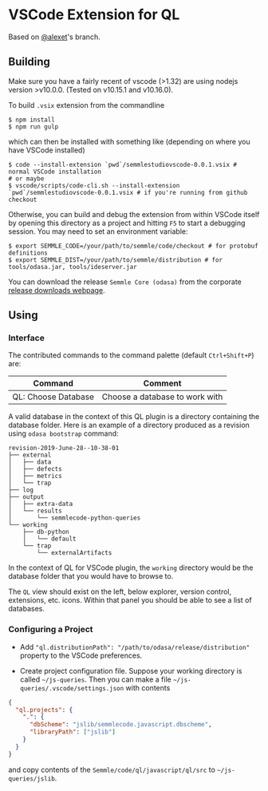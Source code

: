 VSCode Extension for QL
===

Based on [@alexet](https://git.semmle.com/alexet)'s branch.

Building
---

Make sure you have a fairly recent of vscode (>1.32) are using nodejs
version >v10.0.0. (Tested on v10.15.1 and v10.16.0).

To build `.vsix` extension from the commandline

```shell
$ npm install
$ npm run gulp
```

which can then be installed with something like (depending on where you have VSCode installed)

```shell
$ code --install-extension `pwd`/semmlestudiovscode-0.0.1.vsix # normal VSCode installation
# or maybe
$ vscode/scripts/code-cli.sh --install-extension `pwd`/semmlestudiovscode-0.0.1.vsix # if you're running from github checkout
```

Otherwise, you can build and debug the extension from within VSCode itself by opening this directory as a project
and hitting `F5` to start a debugging session. You may need to set an environment variable:

```
$ export SEMMLE_CODE=/your/path/to/semmle/code/checkout # for protobuf definitions
$ export SEMMLE_DIST=/your/path/to/semmle/distribution # for tools/odasa.jar, tools/ideserver.jar
```

You can download the release `Semmle Core (odasa)` from the corporate [release downloads webpage](https://wiki.semmle.com/display/REL/QL+tools+downloads).

Using
---

### Interface

The contributed commands to the command palette (default `Ctrl+Shift+P`) are:

|Command|Comment|
|---|---|
|QL: Choose Database|Choose a database to work with|

A valid database in the context of this QL plugin is a directory containing the database folder.
Here is an example of a directory produced as a revision using `odasa bootstrap` command:

```
revision-2019-June-28--10-38-01
├── external
│   ├── data
│   ├── defects
│   ├── metrics
│   └── trap
├── log
├── output
│   ├── extra-data
│   └── results
│       └── semmlecode-python-queries
└── working
    ├── db-python
    │   └── default
    └── trap
        └── externalArtifacts
```

In the context of QL for VSCode plugin, the `working` directory would be the database folder
that you would have to browse to.

The `QL` view should exist on the left, below explorer, version control, extensions, etc. icons.
Within that panel you should be able to see a list of databases.

### Configuring a Project

* Add `"ql.distributionPath": "/path/to/odasa/release/distribution"` property to the
VSCode preferences.

* Create project configuration file. Suppose your working directory is called `~/js-queries`.
Then you can make a file `~/js-queries/.vscode/settings.json` with contents
```json
{
  "ql.projects": {
    ".": {
      "dbScheme": "jslib/semmlecode.javascript.dbscheme",
      "libraryPath": ["jslib"]
    }
  }
}
```
and copy contents of the `Semmle/code/ql/javascript/ql/src` to `~/js-queries/jslib`.
